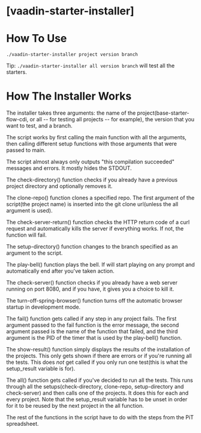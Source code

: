 # [vaadin-starter-installer]

# How To Use

`./vaadin-starter-installer project version branch`

Tip: `./vaadin-starter-installer all version branch` will test all the starters.


# How The Installer Works

The installer takes three arguments: the name of the project(base-starter-flow-cdi, or all -- for testing all projects -- for example), the version that you want to test, and a branch.

The script works by first calling the main function with all the arguments, then calling different setup functions with those arguments that were passed to main.

The script almost always only outputs "this compilation succeeded" messages and errors. It mostly hides the STDOUT.

The check-directory() function checks if you already have a previous project directory and optionally removes it.

The clone-repo() function clones a specified repo. The first argument of the script(the project name) is inserted into the git clone url(unless the all argument is used).

The check-server-return() function checks the HTTP return code of a curl request and automatically kills the server if everything works. If not, the function will fail.

The setup-directory() function changes to the branch specified as an argument to the script.

The play-bell() function plays the bell. If will start playing on any prompt and automatically end after you've taken action.

The check-server() function checks if you already have a web server running on port 8080, and if you have, it gives you a choice to kill it.

The turn-off-spring-browser() function turns off the automatic browser startup in development mode.

The fail() function gets called if any step in any project fails. The first argument passed to the fail function is the error message, the second argument passed is the name of the function that failed, and the third argument is the PID of the timer that is used by the play-bell() function.

The show-result() function simply displays the results of the installation of the projects. This only gets shown if there are errors or if you're running all the tests. This does *not* get called if you only run one test(this is what the setup_result variable is for).

The all() function gets called if you've decided to run all the tests. This runs through all the setups(check-directory, clone-repo, setup-directory and check-server) and then calls one of the projects. It does this for each and every project. Note that the setup_result variable has to be unset in order for it to be reused by the next project in the all function.

The rest of the functions in the script have to do with the steps from the PiT spreadsheet.
